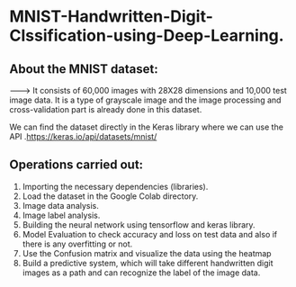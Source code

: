 # MNIST-Handwritten-Digit-Clssification-using-Deep-Learning.


## **About the MNIST dataset:**


---> It consists of 60,000 images with 28X28 dimensions and 10,000 test image data. 
It is a type of grayscale image and the image processing and cross-validation part is already done in this dataset.  



We can find the dataset directly in the Keras library where we can use the API .https://keras.io/api/datasets/mnist/



## **Operations carried out:**


1. Importing the necessary dependencies (libraries).
2. Load the dataset in the Google Colab directory.
3. Image data analysis.
4. Image label analysis.
5. Building the neural network using tensorflow and keras library.
6. Model Evaluation to check accuracy and loss on test data and also if there is any overfitting or not.
7. Use the Confusion matrix and visualize the data using the heatmap
8. Build a predictive system, which will take different handwritten digit images as a path and can recognize the label of the image data.
